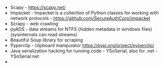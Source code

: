 * Scapy - https://scapy.net/
* Impacket - Impacket is a collection of Python classes for working with network protocols - https://github.com/SecureAuthCorp/impacket
* Scrapy - web crawling
* pyADS - data streams for NTFS (hidden metadata in windows files) (sysinternals can read streams)
* Beautiful Soup library for scraping
* Pyperclip - clipboard manipulator https://pypi.org/project/pyperclip/
* Java serialization hacking for running code - YSoSerial, also for .net - YSoSerial.net
* 
